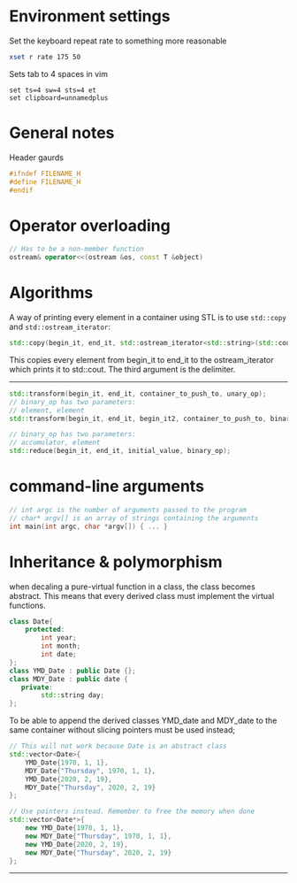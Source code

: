 # Environment settings
Set the keyboard repeat rate to something more reasonable
```bash
xset r rate 175 50
```
Sets tab to 4 spaces in vim
```vim
set ts=4 sw=4 sts=4 et
set clipboard=unnamedplus
```

# General notes
Header gaurds
```cpp
#ifndef FILENAME_H
#define FILENAME_H
#endif
```


# Operator overloading
```cpp
// Has to be a non-member function
ostream& operator<<(ostream &os, const T &object)
```

# Algorithms
A way of printing every element in a container using STL is to use `std::copy` and `std::ostream_iterator`:
```cpp
std::copy(begin_it, end_it, std::ostream_iterator<std::string>(std::cout, "\n")); ```
```
This copies every element from begin_it to end_it to the ostream_iterator which prints it to std::cout. The third argument is the delimiter.

---

```cpp
std::transform(begin_it, end_it, container_to_push_to, unary_op);
// binary_op has two parameters:
// element, element
std::transform(begin_it, end_it, begin_it2, container_to_push_to, binary_op);

// binary_op has two parameters:
// accumulator, element
std::reduce(begin_it, end_it, initial_value, binary_op);

```

# command-line arguments
```cpp
// int argc is the number of arguments passed to the program
// char* argv[] is an array of strings containing the arguments
int main(int argc, char *argv[]) { ... }
```

# Inheritance & polymorphism
when decaling a pure-virtual function in a class, the class becomes abstract. This means that every derived class must implement the virtual functions.

```cpp
class Date{
    protected:
        int year;
        int month;
        int date;
};
class YMD_Date : public Date {};
class MDY_Date : public date {
   private:
        std::string day;
};
```

To be able to append the derived classes YMD_date and MDY_date to the same container without slicing pointers must be used instead;

```cpp
// This will not work because Date is an abstract class
std::vector<Date>{
    YMD_Date{1970, 1, 1},
    MDY_Date{"Thursday", 1970, 1, 1},
    YMD_Date{2020, 2, 19},
    MDY_Date{"Thursday", 2020, 2, 19}
};

// Use pointers instead. Remember to free the memory when done
std::vector<Date*>{
    new YMD_Date{1970, 1, 1},
    new MDY_Date{"Thursday", 1970, 1, 1},
    new YMD_Date{2020, 2, 19},
    new MDY_Date{"Thursday", 2020, 2, 19}
};

```

---

```cpp
```